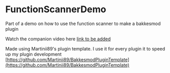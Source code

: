 # FunctionScannerDemo

Part of a demo on how to use the function scanner to make a bakkesmod plugin

Watch the companion video here [link to be added](https://www.youtube.com/channel/UCEeVc5e_e4-mEjqOxAG5NZw)

Made using Martinii89's plugin template. I use it for every plugin it to speed up my plugin development  
[https://github.com/Martinii89/BakkesmodPluginTemplate](https://github.com/Martinii89/BakkesmodPluginTemplate)
